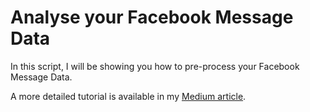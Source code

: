 # Analyse your Facebook Message Data

In this script, I will be showing you how to pre-process your Facebook Message Data.  

A more detailed tutorial is available in my [Medium article]().

